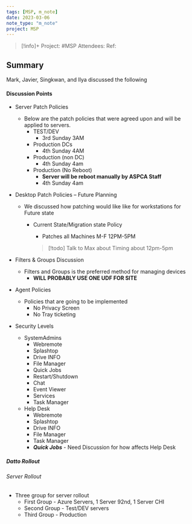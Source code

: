 ```yaml
---
tags: [MSP, m_note]
date: 2023-03-06
note_type: "m_note"
project: MSP
---
```


> [!info]+
>Project: #MSP
>Attendees: 
>Ref:

## Summary
Mark, Javier, Singkwan, and Ilya discussed the following

#### Discussion Points

 * Server Patch Policies
	 * Below are the patch policies that were agreed upon and will be applied to servers.
		 * TEST/DEV
			 * 3rd Sunday 3AM
		 * Production DCs
			 * 4th Sunday 4AM
		* Production (non DC)
			* 4th Sunday 4am
		* Production (No Reboot)
			* **Server will be reboot manually by ASPCA Staff**
			* 4th Sunday 4am
 * Desktop Patch Policies – Future Planning
	 * We discussed how patching would like like for workstations for Future state
		 * Current State/Migration state Policy
			 * Patches all Machines M-F 12PM-5PM

			 > [!todo]  Talk to Max about Timing about 12pm-5pm

 * Filters & Groups Discussion
	 * Filters and Groups is the preferred method for managing devices
		 * **WILL PROBABLY USE ONE UDF FOR SITE**
 * Agent Policies
	 * Policies that are going to be implemented
		 * No Privacy Screen
		 * No Tray ticketing

- Security Levels
	- SystemAdmins
		- Webremote
		- Splashtop
		- Drive INFO
		- File Manager
		- Quick Jobs
		- Restart/Shutdown
		- Chat
		- Event Viewer
		- Services
		- Task Manager

	* Help Desk
		* Webremote
		* Splashtop
		* Drive INFO
		* File Manager
		* Task Manager
		* ***Quick Jobs*** - Need Discussion for how affects Help Desk

##### *Datto Rollout*

###### Server Rollout

* Three group for server rollout
	* First Group - Azure Servers, 1 Server 92nd, 1 Server CHI
	* Second Group - Test/DEV servers
	* Third Group - Production